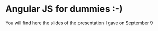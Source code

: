 Angular JS for dummies :-)
==========================

You will find here the slides of the presentation I gave on September 9 


